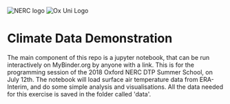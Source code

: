 ![](https://github.com/TomBolton/ClimateDataDemo/blob/master/nerc_logo.png, "NERC logo" ) 
![](https://github.com/TomBolton/ClimateDataDemo/blob/master/ox_logo.png, "Ox Uni Logo" )

# Climate Data Demonstration

The main component of this repo is a jupyter notebook, that can be run interactively on MyBinder.org by anyone with a link. This is for the programming session of the 2018 Oxford NERC DTP Summer School, on July 12th. The notebook will load surface air temperature data from ERA-Interim, and do some simple analysis and visualisations. All the data needed for this exercise is saved in the folder called 'data'. 
